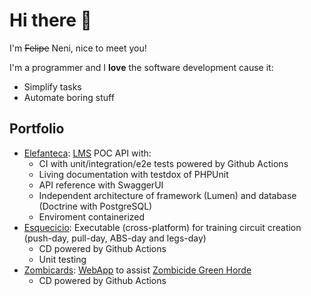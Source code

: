 # Hi there 👋

I'm ~~Felipe~~ Neni, nice to meet you!

I'm a programmer and I **love** the software development cause it:
 
- Simplify tasks
- Automate boring stuff

## Portfolio

<!--
- ISB Conecta: Report system divided by API ([Lumen](https://lumen.laravel.com/)) and SPA ([React](https://reactjs.org/))
    - [Back-end](https://github.com/nenitf/isb-conecta)
        - CI with unit/integration/e2e tests powered by [Github Actions](https://docs.github.com/en/actions)
        - [Living documentation](https://neni.dev/elefanteca_api/) with [testdox](https://phpunit.readthedocs.io/en/9.5/textui.html#testdox)
        - Independent architecture of framework ([Lumen](https://lumen.laravel.com/)) and database ([Doctrine](https://www.doctrine-project.org/) with [PostgreSQL](https://www.postgresql.org/))
    - [Front-end](https://github.com/nenitf/isb-conecta_ui)
        - UX/UI made by designer
        - Desenvolvimento independente da API com [MirageJS](https://miragejs.com/)
        - CI with unit/integration/e2e tests powered by [Github Actions](https://docs.github.com/en/actions)
-->
- [Elefanteca](https://github.com/nenitf/elefanteca_api#readme): [LMS](https://en.wikipedia.org/wiki/Integrated_library_system) POC API with:
    - CI with unit/integration/e2e tests powered by Github Actions
    - Living documentation with testdox of PHPUnit
    - API reference with SwaggerUI
    - Independent architecture of framework (Lumen) and database (Doctrine with PostgreSQL)
    - Enviroment containerized
- [Esquecicio](https://github.com/nenitf/esquecicio#readme): Executable (cross-platform) for training circuit creation (push-day, pull-day, ABS-day and legs-day)
    - CD powered by Github Actions
    - Unit testing
- [Zombicards](https://github.com/jooaopc/zombicards#readme): [WebApp](https://jooaopc.github.io/zombicards/) to assist [Zombicide Green Horde](https://www.zombicide.com/pt-br/green-horde/)
    - CD powered by Github Actions
